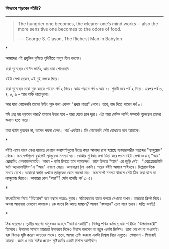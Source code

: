 ### 

### 

### কিভাবে পড়বেন বইটা?

---

> The hungrier one becomes, the clearer one’s mind works— also the more sensitive one becomes to the odors of food.
>
> -― George S. Clason, The Richest Man in Babylon

\*

আমাদের এই প্রযুক্তির দৃষ্টিতে পৃথিবীতে মানুষ তিন ধরণের।

যারা শুনেছেন মেশিন লার্নিং, আর যারা শোনেননি।

বইটা লেখা হয়েছে এই দুই দলকে ঘিরে।

যারা শুনেছেন তারা শুরু করতে পারেন পর্ব ২ দিয়ে। ব্যাড পড়বে পর্ব ০ আর ১। শুরুটা হবে পর্ব ২ দিয়ে। এরপর পর্ব ৩, ৪, ৫, ৬ - আর বাকি পাতাগুলো।

আর যারা শোনেননি তাদের উচিৎ শুরু করা একদম "প্রথম পাতা" থেকে। তবে, বাদ দিতে পারেন পর্ব ০।

যদি প্রশ্ন হয় পড়বেন কারা? তাহলে উত্তর হবে - যারা যেতে চান দূরে। এটা যারা মেশিন লার্নিং সম্পর্কে শুনেছেন তাদের জন্যও হতে পারে।

যারা বইটা বুঝবেন না, তাদের পয়সা ফেরৎ। শর্ত একটাই। কি বোঝেননি সেটা বোঝাতে হবে আমাকে।

\*

বইটা এমন ভাবে লেখা হয়েছে যেখানে কনসেপ্টগুলো ইচ্ছে করে আলাদা রাখা হয়েছে ব্যবহারকারীর পছন্দের "ল্যাঙ্গুয়েজ" থেকে। কনসেপ্টগুলো বুঝলেই ল্যাঙ্গুয়েজ সমস্যা নয়। বোঝার সুবিধার কথা চিন্তা করে প্রথম বইটা লেখা হয়েছে "আর" প্রোগ্রামিং এনভায়রনমেন্টে। কারণ - ডাটা চিনতে হবে আমাদের। ডাটা চিনতে "আর" এর জুড়ি নেই। "এক্সপ্লোরেটোরি ডাটা অ্যানালাইসিস"এ "আর" এখনো সেরা। অসাধারণ টুল একটা। পরের বইটা আসবে পাইথনে। ডিপ্লয়মেন্টকে মাথায় রেখে। আবারো বলছি এখানে ল্যাঙ্গুয়েজ কোন সমস্যা নয়। কনসেপ্টে সমস্যা থাকলে সেটা ঠিক করা যাবে না ল্যাঙ্গুয়েজ দিয়েও। আবারো কেন "আর"? সেটা বলেছি পর্ব ৩ এ।

\*

উৎসাহীদের নিয়ে "মিটআপ" হবে বছরে অন্ততঃ দুবার। সত্যিকারের হাতে কলমে দেখাবো তখন। হাজারো স্ক্রিপ্ট দিয়ে। অথবা আপনারা দেখবেন আমাকে। কে জানে কি আছে সামনে? আসল "বসম্যান" চেনা যাবে তখন। সত্যি বলছি!

\*

ঠিক ধরেছেন। তৃতীয় ধরণের মানুষজন হচ্ছেন "অবিশ্বাসকারী"। বিভিন্ন পবিত্র ধর্মগ্রন্থে যারা পরিচিত "উপহাসকারী" হিসেবে। উনাদের সামনে হাজারো উদাহরণ দিলেও বিশ্বাস করবেন না নতুন একটা জিনিস। তারা শেখেন না কখনোই। বরং বিভ্রান্ত সৃষ্টি করেন অন্যদের মাঝে। তবে, আমরা চেষ্টা করবো একটা বিশ্বাস নিয়ে এগুতে। শেষমেশ - শিখবোই আমরা। জ্ঞান ও তার সঠিক প্রয়োগ সৃষ্টিকর্তার একটা বিশাল আশীর্বাদ।

